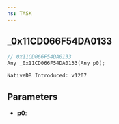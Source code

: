 ```yaml
---
ns: TASK
---
```

## _0x11CD066F54DA0133

```c
// 0x11CD066F54DA0133
Any _0x11CD066F54DA0133(Any p0);
```

```
NativeDB Introduced: v1207
```

## Parameters
* **p0**:
